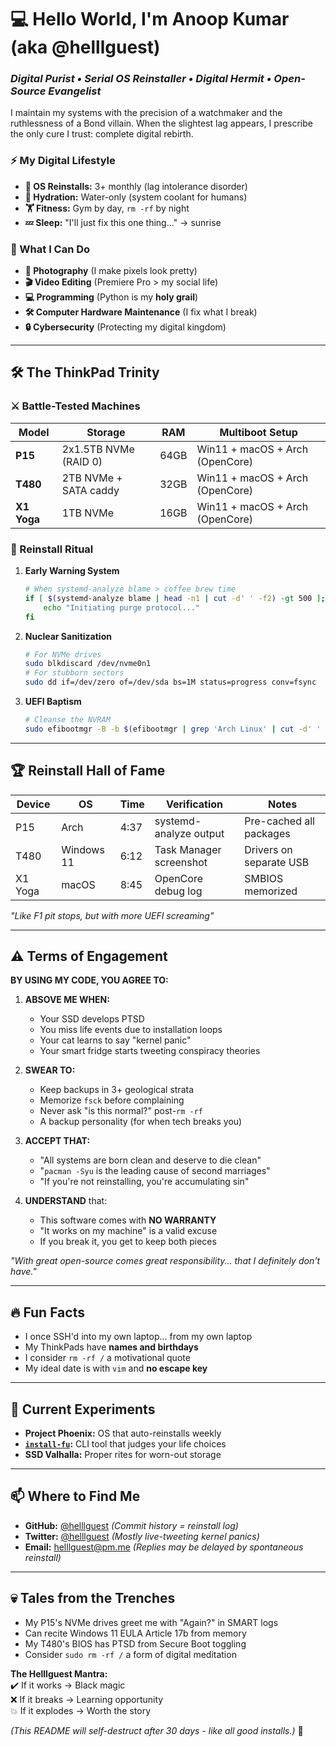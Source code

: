 # 💻 Hello World, I'm Anoop Kumar (aka @helllguest)  
### *Digital Purist • Serial OS Reinstaller • Digital Hermit • Open-Source Evangelist*

I maintain my systems with the precision of a watchmaker and the ruthlessness of a Bond villain. When the slightest lag appears, I prescribe the only cure I trust: complete digital rebirth.

### **⚡ My Digital Lifestyle**
- **🔄 OS Reinstalls:** 3+ monthly (lag intolerance disorder)
- **🚰 Hydration:** Water-only (system coolant for humans)
- **🏋️ Fitness:** Gym by day, `rm -rf` by night
- **💤 Sleep:** "I'll just fix this one thing..." → sunrise

### **🔧 What I Can Do**  
- **📸 Photography** (I make pixels look pretty)  
- **🎬 Video Editing** (Premiere Pro > my social life)  
- **💻 Programming** (Python is my **holy grail**)  
- **🛠️ Computer Hardware Maintenance** (I fix what I break)  
- **🔒 Cybersecurity** (Protecting my digital kingdom) 

---

## **🛠️ The ThinkPad Trinity**
### **⚔️ Battle-Tested Machines**
| Model       | Storage               | RAM   | Multiboot Setup                  |
|-------------|-----------------------|-------|----------------------------------|
| **P15**     | 2x1.5TB NVMe (RAID 0) | 64GB  | Win11 + macOS + Arch (OpenCore)  |
| **T480**    | 2TB NVMe + SATA caddy | 32GB  | Win11 + macOS + Arch (OpenCore)  |
| **X1 Yoga** | 1TB NVMe              | 16GB  | Win11 + macOS + Arch (OpenCore)  |

### **🧾 Reinstall Ritual**
1. **Early Warning System**
   ```bash
   # When systemd-analyze blame > coffee brew time
   if [ $(systemd-analyze blame | head -n1 | cut -d' ' -f2) -gt 500 ]; then
       echo "Initiating purge protocol..."
   fi
   ```

2. **Nuclear Sanitization**
   ```bash
   # For NVMe drives
   sudo blkdiscard /dev/nvme0n1
   # For stubborn sectors
   sudo dd if=/dev/zero of=/dev/sda bs=1M status=progress conv=fsync
   ```

3. **UEFI Baptism**
   ```bash
   # Cleanse the NVRAM
   sudo efibootmgr -B -b $(efibootmgr | grep 'Arch Linux' | cut -d' ' -f1 | tr -d '*Boot')
   ```

---

## **🏆 Reinstall Hall of Fame**
| Device  | OS          | Time   | Verification                  | Notes                          |
|---------|-------------|--------|-------------------------------|--------------------------------|
| P15     | Arch        | 4:37   | systemd-analyze output        | Pre-cached all packages        |
| T480    | Windows 11  | 6:12   | Task Manager screenshot       | Drivers on separate USB        |
| X1 Yoga | macOS       | 8:45   | OpenCore debug log            | SMBIOS memorized               |

*"Like F1 pit stops, but with more UEFI screaming"*

---

## **⚠️ Terms of Engagement**
**BY USING MY CODE, YOU AGREE TO:**

1. **ABSOVE ME WHEN:**
   - Your SSD develops PTSD
   - You miss life events due to installation loops
   - Your cat learns to say "kernel panic"
   - Your smart fridge starts tweeting conspiracy theories

2. **SWEAR TO:**
   - Keep backups in 3+ geological strata
   - Memorize `fsck` before complaining
   - Never ask "is this normal?" post-`rm -rf`
   - A backup personality (for when tech breaks you)

3. **ACCEPT THAT:**
   - "All systems are born clean and deserve to die clean"  
   - "`pacman -Syu` is the leading cause of second marriages"  
   - "If you're not reinstalling, you're accumulating sin"

4. **UNDERSTAND** that:  
   - This software comes with **NO WARRANTY**  
   - "It works on my machine" is a valid excuse  
   - If you break it, you get to keep both pieces  

*"With great open-source comes great responsibility... that I definitely don't have."*  

---

## **🔥 Fun Facts**  
- I once SSH'd into my own laptop... from my own laptop  
- My ThinkPads have **names and birthdays**  
- I consider `rm -rf /` a motivational quote  
- My ideal date is with `vim` and **no escape key**  

---

## **🌋 Current Experiments**
- **Project Phoenix:** OS that auto-reinstalls weekly
- **[`install-fu`](https://github.com/HelllGuest/install-fu):** CLI tool that judges your life choices
- **SSD Valhalla:** Proper rites for worn-out storage

---

## **📫 Where to Find Me**
- **GitHub:** [@helllguest](https://github.com/helllguest) *(Commit history = reinstall log)*
- **Twitter:** [@helllguest](https://twitter.com/helllguest) *(Mostly live-tweeting kernel panics)*
- **Email:** helllguest@pm.me *(Replies may be delayed by spontaneous reinstall)*

---

## **💀 Tales from the Trenches**
- My P15's NVMe drives greet me with "Again?" in SMART logs
- Can recite Windows 11 EULA Article 17b from memory
- My T480's BIOS has PTSD from Secure Boot toggling
- Consider `sudo rm -rf /` a form of digital meditation

**The Helllguest Mantra:**  
✔️ If it works → Black magic  
❌ If it breaks → Learning opportunity  
💥 If it explodes → Worth the story  

*(This README will self-destruct after 30 days - like all good installs.)* 🚀

